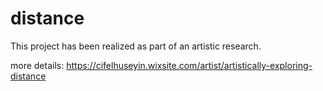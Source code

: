 # distance

This project has been realized as part of an artistic research.

more details: https://cifelhuseyin.wixsite.com/artist/artistically-exploring-distance
